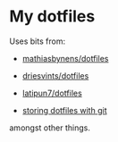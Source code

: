 # My dotfiles

Uses bits from:

- [mathiasbynens/dotfiles](https://github.com/mathiasbynens/dotfiles)

- [driesvints/dotfiles](https://github.com/driesvints/dotfiles)

- [latipun7/dotfiles](https://github.com/latipun7/dotfiles)

- [storing dotfiles with git](https://engineeringwith.kalkayan.io/series/developer-experience/storing-dotfiles-with-git-this-is-the-way/)

amongst other things.
